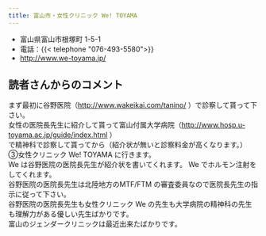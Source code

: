 ```yaml
---
title: 富山市・女性クリニック We! TOYAMA
---
```


- 富山県富山市根塚町 1-5-1
- 電話：{{< telephone "076-493-5580">}}
- <http://www.we-toyama.jp/>

## 読者さんからのコメント

まず最初に谷野医院（<http://www.wakeikai.com/tanino/> ）で診察して貰って下さい。  
女性の医院長先生に紹介して貰って富山付属大学病院（<http://www.hosp.u-toyama.ac.jp/guide/index.html> ）  
で精神科で診察して貰ってから（紹介状が無いと診察料金が高くなります。）  
③女性クリニック We! TOYAMA に行きます。  
We は谷野医院の医院長先生が紹介状を書いてくれます。 We でホルモン注射をしてくれます。  
谷野医院の医院長先生は北陸地方のMTF/FTM の審査委員なので医院長先生の指示に従って下さい。  
谷野医院の医院長先生も女性クリニック We の先生も大学病院の精神科の先生も理解力がある優しい先生ばかりです。  
富山のジェンダークリニックは最近出来たばかりです。
